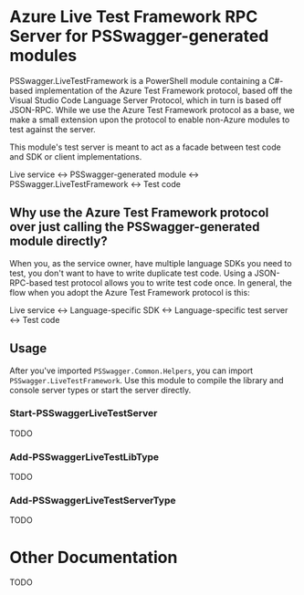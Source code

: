 # Azure Live Test Framework RPC Server for PSSwagger-generated modules
PSSwagger.LiveTestFramework is a PowerShell module containing a C#-based implementation of the Azure Test Framework protocol, based off the Visual Studio Code Language Server Protocol, which in turn is based off JSON-RPC. While we use the Azure Test Framework protocol as a base, we make a small extension upon the protocol to enable non-Azure modules to test against the server.

This module's test server is meant to act as a facade between test code and SDK or client implementations.

Live service <-> PSSwagger-generated module <-> PSSwagger.LiveTestFramework <-> Test code

## Why use the Azure Test Framework protocol over just calling the PSSwagger-generated module directly?
When you, as the service owner, have multiple language SDKs you need to test, you don't want to have to write duplicate test code. Using a JSON-RPC-based test protocol allows you to write test code once. In general, the flow when you adopt the Azure Test Framework protocol is this:

Live service <-> Language-specific SDK <-> Language-specific test server <-> Test code

## Usage
After you've imported ```PSSwagger.Common.Helpers```, you can import ```PSSwagger.LiveTestFramework```. Use this module to compile the library and console server types or start the server directly.

### Start-PSSwaggerLiveTestServer
TODO

### Add-PSSwaggerLiveTestLibType
TODO

### Add-PSSwaggerLiveTestServerType
TODO

# Other Documentation
TODO